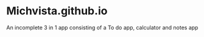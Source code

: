 # Michvista.github.io
An incomplete 3 in 1 app consisting of a 
To do app, calculator and notes app

